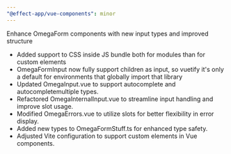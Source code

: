 ```yaml
---
"@effect-app/vue-components": minor
---
```


Enhance OmegaForm components with new input types and improved structure

- Added support to CSS inside JS bundle both for modules than for custom elements
- OmegaFormInput now fully support children as input, so vuetify it's only a default for environments that globally import that library
- Updated OmegaInput.vue to support autocomplete and autocompletemultiple types.
- Refactored OmegaInternalInput.vue to streamline input handling and improve slot usage.
- Modified OmegaErrors.vue to utilize slots for better flexibility in error display.
- Added new types to OmegaFormStuff.ts for enhanced type safety.
- Adjusted Vite configuration to support custom elements in Vue components.
